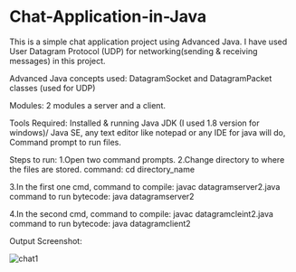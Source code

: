 # Chat-Application-in-Java
This is a simple chat application project using Advanced Java. I have used User Datagram Protocol (UDP) for networking(sending & receiving messages) in this project.

Advanced Java concepts used: DatagramSocket and DatagramPacket classes (used for UDP)

Modules: 2 modules a server and a client.

Tools Required: Installed & running Java JDK (I used 1.8 version for windows)/ Java SE, any text editor like notepad or any IDE for java will do, Command prompt to run files.

Steps to run: 
1.Open two command prompts. 
2.Change directory to where the files are stored. 
command: cd directory_name 

3.In the first one cmd,
command to compile: javac datagramserver2.java
command to run bytecode: java datagramserver2

4.In the second cmd, 
command to compile: javac datagramcleint2.java
command to run bytecode: java datagramclient2

Output Screenshot:

![chat1](https://user-images.githubusercontent.com/48998232/104126031-28429880-530f-11eb-8f72-e858791e2658.png)

